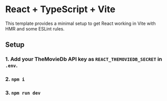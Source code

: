 # React + TypeScript + Vite

This template provides a minimal setup to get React working in Vite with HMR and some ESLint rules.

## Setup

### 1. Add your TheMovieDb API key as `REACT_THEMOVIEDB_SECRET` in `.env`.

### 2. `npm i`

### 3. `npm run dev`
